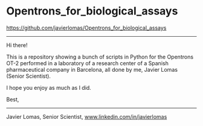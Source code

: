 # Opentrons_for_biological_assays

https://github.com/javierlomas/Opentrons_for_biological_assays
__________

Hi there!

This is a repository showing a bunch of scripts in Python for the Opentrons OT-2 performed in a laboratory of a research center of a Spanish pharmaceutical company in Barcelona, all done by me, Javier Lomas (Senior Scientist).

I hope you enjoy as much as I did.

Best,

____________
Javier Lomas, Senior Scientist, www.linkedin.com/in/javierlomas

